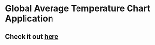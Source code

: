 # Global Average Temperature Chart Application

## Check it out [here](https://global-avg-temp.netlify.app/)
